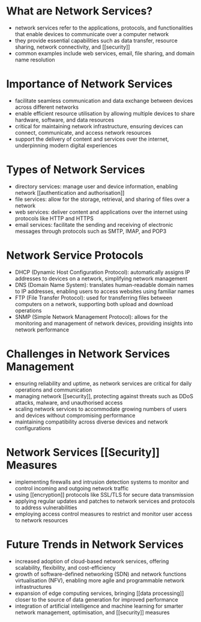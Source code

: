 # What are Network Services?
- network services refer to the applications, protocols, and functionalities that enable devices to communicate over a computer network
- they provide essential capabilities such as data transfer, resource sharing, network connectivity, and [[security]]
- common examples include web services, email, file sharing, and domain name resolution

# Importance of Network Services
- facilitate seamless communication and data exchange between devices across different networks
- enable efficient resource utilisation by allowing multiple devices to share hardware, software, and data resources
- critical for maintaining network infrastructure, ensuring devices can connect, communicate, and access network resources
- support the delivery of content and services over the internet, underpinning modern digital experiences

# Types of Network Services
- directory services: manage user and device information, enabling network [[authentication and authorisation]]
- file services: allow for the storage, retrieval, and sharing of files over a network
- web services: deliver content and applications over the internet using protocols like HTTP and HTTPS
- email services: facilitate the sending and receiving of electronic messages through protocols such as SMTP, IMAP, and POP3

# Network Service Protocols
- DHCP (Dynamic Host Configuration Protocol): automatically assigns IP addresses to devices on a network, simplifying network management
- DNS (Domain Name System): translates human-readable domain names to IP addresses, enabling users to access websites using familiar names
- FTP (File Transfer Protocol): used for transferring files between computers on a network, supporting both upload and download operations
- SNMP (Simple Network Management Protocol): allows for the monitoring and management of network devices, providing insights into network performance

# Challenges in Network Services Management
- ensuring reliability and uptime, as network services are critical for daily operations and communication
- managing network [[security]], protecting against threats such as DDoS attacks, malware, and unauthorised access
- scaling network services to accommodate growing numbers of users and devices without compromising performance
- maintaining compatibility across diverse devices and network configurations

# Network Services [[Security]] Measures
- implementing firewalls and intrusion detection systems to monitor and control incoming and outgoing network traffic
- using [[encryption]] protocols like SSL/TLS for secure data transmission
- applying regular updates and patches to network services and protocols to address vulnerabilities
- employing access control measures to restrict and monitor user access to network resources

# Future Trends in Network Services
- increased adoption of cloud-based network services, offering scalability, flexibility, and cost-efficiency
- growth of software-defined networking (SDN) and network functions virtualisation (NFV), enabling more agile and programmable network infrastructures
- expansion of edge computing services, bringing [[data processing]] closer to the source of data generation for improved performance
- integration of artificial intelligence and machine learning for smarter network management, optimisation, and [[security]] measures